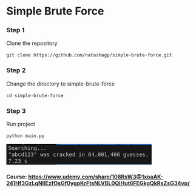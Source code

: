 # Simple Brute Force

### Step 1

Clone the repository

```shell
git clone https://github.com/natashagp/simple-brute-force.git
```

### Step 2

Change the directory to simple-brute-force

```shell
cd simple-brute-force
```

### Step 3

Run project

```shell
python main.py
```

![imagem](https://github.com/natashagp/simple-brute-force/blob/master/demo.png)

#### Course: https://www.udemy.com/share/108RsW3@1xoaAK-241Hf3GzLqNIIEzfOsGf0ygpKrFtsNLVBL0QIHut6FEGkgQkRsZsG34vp/

